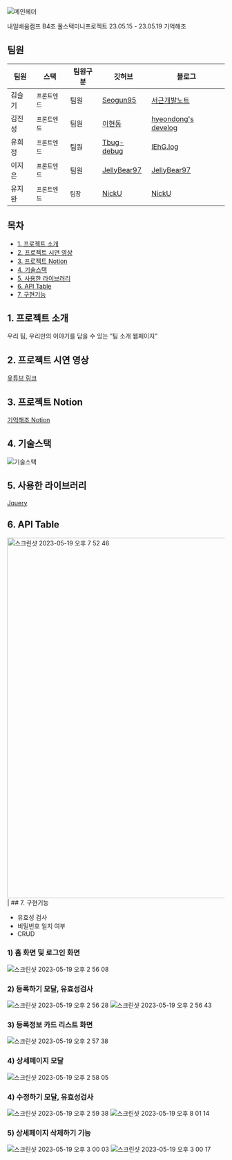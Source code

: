 ![메인헤더](https://github.com/remember0515/Re_Member/assets/108923582/b855eb98-cba8-45d9-810f-eecb4f707540)

내일배움캠프 B4조 풀스택미니프로젝트 23.05.15 - 23.05.19 기억해조

## 팀원

| 팀원   | 스택         | 팀원구분 | 깃허브                                      | 블로그                                             |
| ------ | ------------ | -------- | ------------------------------------------- | -------------------------------------------------- |
| 김슬기 | `프론트엔드` | 팀원   | [Seogun95](https://github.com/Seogun95)     | [서근개발노트](https://seons-dev.tistory.com/)     |
| 김진성 | `프론트엔드` | 팀원     | [이현동](https://github.com/hdlee0619)      | [hyeondong's develog](https://velog.io/@hdlee0619) |
| 유희정 | `프론트엔드` | 팀원     | [Tbug-debug](https://github.com/Tbug-debug) | [lEhG.log](https://velog.io/@h6325g)               |
| 이지은 | `프론트엔드`     | 팀원     | [JellyBear97](https://github.com/JellyBear97)     | [JellyBear97](https://iam-jelly-bear.com/)       |
| 유지완 | `프론트엔드`     | `팀장`     | [NickU](https://github.com/NickYOOO?tab=repositories)     | [NickU](https://velog.io/@yjw0517)       |


## 목차

-   [1. 프로젝트 소개](#1-프로젝트-소개)
-   [2. 프로젝트 시연 영상](#2-프로젝트-시연-영상)
-   [3. 프로젝트 Notion](#3-프로젝트-Notion)
-   [4. 기술스택](#4-기술스택)
-   [5. 사용한 라이브러리](#5-사용한-라이브러리)
-   [6. API Table](#6-api-table)
-   [7. 구현기능](#7-구현기능)

## 1. 프로젝트 소개

우리 팀, 우리만의 이야기를 담을 수 있는 ”팀 소개 웹페이지”

## 2. 프로젝트 시연 영상

[유튜브 링크](https://www.youtube.com/watch?v=WePUUV0WK5k&t=3s)


## 3. 프로젝트 Notion

[기억해조 Notion](https://tide-seaplane-2ae.notion.site/dd0a7c06a79240ba8af9a32fec5677ae)

## 4. 기술스택
![기술스택](https://github.com/remember0515/Re_Member/assets/108923582/9c3fd176-4795-4fb6-84e2-98af4bd7368c)


## 5. 사용한 라이브러리

[Jquery](https://jquery.com/)

## 6. API Table
<img width="833" alt="스크린샷 2023-05-19 오후 7 52 46" src="https://github.com/remember0515/Re_Member/assets/108923582/289b7f54-bbb0-4cd8-b210-4a87f4a9eda1">
                                                                   |
## 7. 구현기능

- 유효성 검사
- 비밀번호 일치 여부
- CRUD

### 1) 홈 화면 및 로그인 화면
![스크린샷 2023-05-19 오후 2 56 08](https://github.com/remember0515/Re_Member/assets/108923582/dd051e3d-546e-4dc6-b2b9-ba30c6cc4568)

### 2) 등록하기 모달, 유효성검사
![스크린샷 2023-05-19 오후 2 56 28](https://github.com/remember0515/Re_Member/assets/108923582/4766f33c-f50e-49b4-b40a-3cbc014725d3)
![스크린샷 2023-05-19 오후 2 56 43](https://github.com/remember0515/Re_Member/assets/108923582/0f5e5b88-2359-40d4-8218-57fc44dc696e)

### 3) 등록정보 카드 리스트 화면
![스크린샷 2023-05-19 오후 2 57 38](https://github.com/remember0515/Re_Member/assets/108923582/8bf5b59e-ea03-4765-9c48-042829301acf)

### 4) 상세페이지 모달
![스크린샷 2023-05-19 오후 2 58 05](https://github.com/remember0515/Re_Member/assets/108923582/0fcea48f-d169-4fd3-b288-8c5922596e22)

### 4) 수정하기 모달, 유효성검사
![스크린샷 2023-05-19 오후 2 59 38](https://github.com/remember0515/Re_Member/assets/108923582/eb3fd2ab-fdc7-4e86-9612-61e0b90cdd45)
![스크린샷 2023-05-19 오후 8 01 14](https://github.com/remember0515/Re_Member/assets/108923582/9cd7f086-8951-44b9-9940-7965e00c2391)

### 5) 상세페이지 삭제하기 기능

![스크린샷 2023-05-19 오후 3 00 03](https://github.com/remember0515/Re_Member/assets/108923582/24629ddd-c64a-4640-8e4f-5f2b41ec6713)
![스크린샷 2023-05-19 오후 3 00 17](https://github.com/remember0515/Re_Member/assets/108923582/2b70cf26-4a34-4a2d-a13f-22da4cdd79d5)



